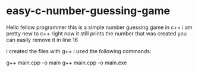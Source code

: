 # easy-c-number-guessing-game

Hello fellow programmer this is a simple number guessing game in c++ i am pretty new to c++ right now it still prints the number that was created you can easily remove it in line 16

i created the files with g++ i used the following commands:

g++ main.cpp -o main
g++ main.cpp -o main.exe
